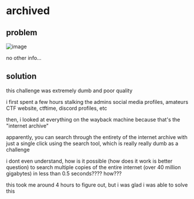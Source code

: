 # archived

## problem

![image](https://github.com/quasar098/ctf-writeups/assets/70716985/f852cf07-285c-4e6f-abed-a7f83faef0cf)

no other info...

## solution

this challenge was extremely dumb and poor quality

i first spent a few hours stalking the admins social media profiles, amateurs CTF website, ctftime, discord profiles, etc

then, i looked at everything on the wayback machine because that's the "internet archive"

apparently, you can search through the entirety of the internet archive with just a single click using the search tool, which is really really dumb as a challenge

i dont even understand, how is it possible (how does it work is better question) to search multiple copies of the entire internet (over 40 million gigabytes) in less than 0.5 seconds???? how???

this took me around 4 hours to figure out, but i was glad i was able to solve this
